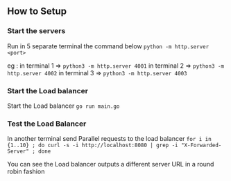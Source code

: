 ## How to Setup

### Start the servers

Run in 5 separate terminal the command below
`python -m http.server <port>`

eg :
in terminal 1 => `python3 -m http.server 4001`
in terminal 2 => `python3 -m http.server 4002`
in terminal 3 => `python3 -m http.server 4003`

### Start the Load balancer

Start the Load balancer
`go run main.go`

### Test the Load Balancer

In another terminal send Parallel requests to the load balancer
`for i in {1..10} ; do curl -s -i http://localhost:8080 | grep -i "X-Forwarded-Server" ; done`

You can see the Load balancer outputs a different server URL in a round robin fashion
